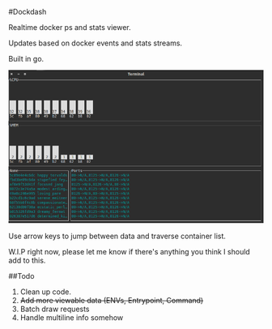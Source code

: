 #Dockdash

Realtime docker ps and stats viewer.

Updates based on docker events and stats streams.

Built in go.

<img src="./screencap.png" alt="Screen grab" width="600">

Use arrow keys to jump between data and traverse container list.

W.I.P right now, please let me know if there's anything you think I should add to this.

##Todo
1. Clean up code.
2. ~~Add more viewable data (ENVs, Entrypoint, Command)~~
3. Batch draw requests
4. Handle multiline info somehow

